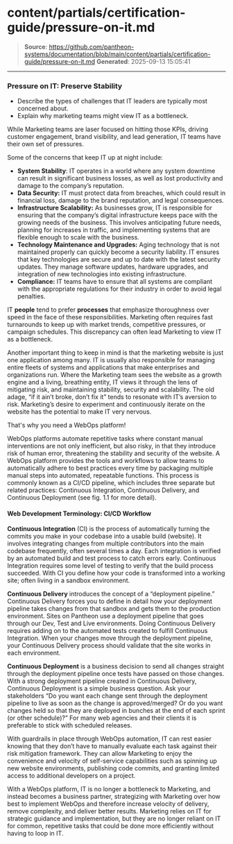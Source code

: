 # content/partials/certification-guide/pressure-on-it.md

> **Source**: https://github.com/pantheon-systems/documentation/blob/main/content/partials/certification-guide/pressure-on-it.md
> **Generated**: 2025-09-13 15:05:41

---

### Pressure on IT: Preserve Stability

<Alert title="By the end of this section, you should be able to:" type="info" >

* Describe the types of challenges that IT leaders are typically most concerned about.
* Explain why marketing teams might view IT as a bottleneck.

</Alert>

While Marketing teams are laser focused on hitting those KPIs, driving customer engagement, brand visibility, and lead generation, IT teams have their own set of pressures. 

Some of the concerns that keep IT up at night include:

* **System Stability**: IT operates in a world where any system downtime can result in significant business losses, as well as lost productivity and damage to the company’s reputation.
* **Data Security:** IT must protect data from breaches, which could result in financial loss, damage to the brand reputation, and legal consequences.
* **Infrastructure Scalability:** As businesses grow, IT is responsible for ensuring that the company’s digital infrastructure keeps pace with the growing needs of the business. This involves anticipating future needs, planning for increases in traffic, and implementing systems that are flexible enough to scale with the business.
* **Technology Maintenance and Upgrades:** Aging technology that is not maintained properly can quickly become a security liability. IT ensures that key technologies are secure and up to date with the latest security updates. They manage software updates, hardware upgrades, and integration of new technologies into existing infrastructure.
* **Compliance:** IT teams have to ensure that all systems are compliant with the appropriate regulations for their industry in order to avoid legal penalties.  

IT **people** tend to prefer **processes** that emphasize thoroughness over speed in the face of these responsibilities. Marketing often requires fast turnarounds to keep up with market trends, competitive pressures, or campaign schedules. This discrepancy can often lead Marketing to view IT as a bottleneck.

Another important thing to keep in mind is that the marketing website is just one application among many. IT is usually also responsible for managing entire fleets of systems and applications that make enterprises and organizations run. Where the Marketing team sees the website as a growth engine and a living, breathing entity, IT views it through the lens of mitigating risk, and maintaining stability, security and scalability. The old adage, “if it ain’t broke, don’t fix it” tends to resonate with IT’s aversion to risk. Marketing’s desire to experiment and continuously iterate on the website has the potential to make IT very nervous.

That's why you need a WebOps platform!

WebOps platforms automate repetitive tasks where constant manual interventions are not only inefficient, but also risky, in that they introduce risk of human error, threatening the stability and security of the website. A WebOps platform provides the tools and workflows to allow teams to automatically adhere to best practices every time by packaging multiple manual steps into automated, repeatable functions. This process is commonly known as a CI/CD pipeline, which includes three separate but related practices: Continuous Integration, Continuous Delivery, and Continuous Deployment (see fig. 1.1 for more detail).  

#### Web Development Terminology: CI/CD Workflow

**Continuous Integration** (CI) is the process of automatically turning the commits you make in your codebase into a usable build (website). It involves integrating changes from multiple contributors into the main codebase frequently, often several times a day. Each integration is verified by an automated build and test process to catch errors early. Continuous Integration requires some level of testing to verify that the build process succeeded. With CI you define how your code is transformed into a working site; often living in a sandbox environment.

**Continuous Delivery** introduces the concept of a “deployment pipeline.” Continuous Delivery forces you to define in detail how your deployment pipeline takes changes from that sandbox and gets them to the production environment. Sites on Pantheon use a deployment pipeline that goes through our Dev, Test and Live environments. Doing Continuous Delivery requires adding on to the automated tests created to fulfill Continuous Integration. When your changes move through the deployment pipeline, your Continuous Delivery process should validate that the site works in each environment.

**Continuous Deployment** is a business decision to send all changes straight through the deployment pipeline once tests have passed on those changes. With a strong deployment pipeline created in Continuous Delivery, Continuous Deployment is a simple business question. Ask your stakeholders “Do you want each change sent through the deployment pipeline to live as soon as the change is approved/merged? Or do you want changes held so that they are deployed in bunches at the end of each sprint (or other schedule)?” For many web agencies and their clients it is preferable to stick with scheduled releases.

With guardrails in place through WebOps automation, IT can rest easier knowing that they don’t have to manually evaluate each task against their risk mitigation framework. They can allow Marketing to enjoy the convenience and velocity of self-service capabilities such as spinning up new website environments, publishing code commits, and granting limited access to additional developers on a project.

With a WebOps platform, IT is no longer a bottleneck to Marketing, and instead becomes a business partner, strategizing with Marketing over how best to implement WebOps and therefore increase velocity of delivery, remove complexity, and deliver better results. Marketing relies on IT for strategic guidance and implementation, but they are no longer reliant on IT for common, repetitive tasks that could be done more efficiently without having to loop in IT. 